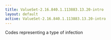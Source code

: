```yaml
---
title: ValueSet-2.16.840.1.113883.13.20-intro
layout: default
active: ValueSet-2.16.840.1.113883.13.20-intro
---
```


Codes representing a type of infection